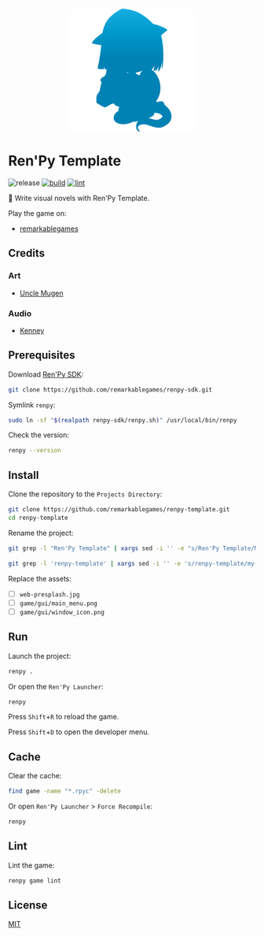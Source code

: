 <p align="center">
  <img src="https://raw.githubusercontent.com/remarkablegames/renpy-template/master/game/gui/window_icon.png" alt="Ren'Py Template">
</p>

# Ren'Py Template

![release](https://img.shields.io/github/v/release/remarkablegames/renpy-template)
[![build](https://github.com/remarkablegames/renpy-template/actions/workflows/build.yml/badge.svg)](https://github.com/remarkablegames/renpy-template/actions/workflows/build.yml)
[![lint](https://github.com/remarkablegames/renpy-template/actions/workflows/lint.yml/badge.svg)](https://github.com/remarkablegames/renpy-template/actions/workflows/lint.yml)

📖 Write visual novels with Ren'Py Template.

Play the game on:

- [remarkablegames](https://remarkablegames.org/renpy-template)

## Credits

### Art

- [Uncle Mugen](https://lemmasoft.renai.us/forums/viewtopic.php?t=17302)

### Audio

- [Kenney](https://kenney.nl/assets/interface-sounds)

## Prerequisites

Download [Ren'Py SDK](https://www.renpy.org/latest.html):

```sh
git clone https://github.com/remarkablegames/renpy-sdk.git
```

Symlink `renpy`:

```sh
sudo ln -sf "$(realpath renpy-sdk/renpy.sh)" /usr/local/bin/renpy
```

Check the version:

```sh
renpy --version
```

## Install

Clone the repository to the `Projects Directory`:

```sh
git clone https://github.com/remarkablegames/renpy-template.git
cd renpy-template
```

Rename the project:

```sh
git grep -l "Ren'Py Template" | xargs sed -i '' -e "s/Ren'Py Template/My Novel/g"
```

```sh
git grep -l 'renpy-template' | xargs sed -i '' -e 's/renpy-template/my-novel/g'
```

Replace the assets:

- [ ] `web-presplash.jpg`
- [ ] `game/gui/main_menu.png`
- [ ] `game/gui/window_icon.png`

## Run

Launch the project:

```sh
renpy .
```

Or open the `Ren'Py Launcher`:

```sh
renpy
```

Press `Shift`+`R` to reload the game.

Press `Shift`+`D` to open the developer menu.

## Cache

Clear the cache:

```sh
find game -name "*.rpyc" -delete
```

Or open `Ren'Py Launcher` > `Force Recompile`:

```sh
renpy
```

## Lint

Lint the game:

```sh
renpy game lint
```

## License

[MIT](LICENSE)
